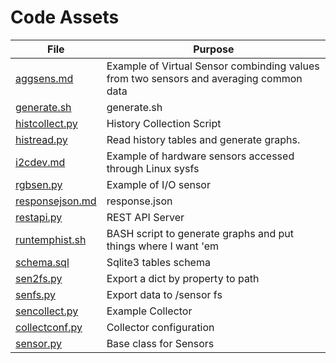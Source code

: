 # Code Assets
|File|Purpose|
|---|---|
|[aggsens.md](aggsens.md)|Example of Virtual Sensor combinding values from two sensors and averaging common data|
|[generate.sh](generate.sh)|generate.sh|
|[histcollect.py](histcollect.py)|History Collection Script|
|[histread.py](histread.py)|Read history tables and generate graphs. |
|[i2cdev.md](i2cdev.md)| Example of hardware sensors accessed through Linux sysfs|
|[rgbsen.py](rgbsen.md)|Example of I/O sensor|
|[responsejson.md](responsejson.md)|response.json|
|[restapi.py](restapi.py)|REST API Server|
|[runtemphist.sh](runtemphist.sh)|BASH script to generate graphs and put things where I want 'em|
|[schema.sql](schema.sql)|Sqlite3 tables schema |
|[sen2fs.py](sen2fs.md)|Export a dict by property to path|
|[senfs.py](senfs.md)|Export data to /sensor fs
|[sencollect.py](sencollect.py)|Example Collector|
|[collectconf.py](collectconf.py)|Collector configuration|
|[sensor.py](sensor.py)|Base class for Sensors|
